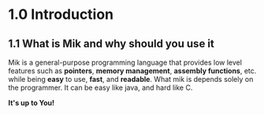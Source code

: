 # 1.0 Introduction

## 1.1 What is Mik and why should you use it

Mik is a general-purpose programming language that provides low level features such as __pointers__, __memory management__, __assembly functions__, etc. while being __easy__ to use, __fast__, and __readable__. What mik is depends solely on the programmer. It can be easy like java, and hard like C.

__It's up to You!__
